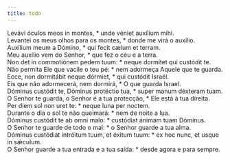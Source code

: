 ```yaml
---
title: todo
---
```

<div class="dropcap text-justify">Levávi óculos meos in montes, * unde véniet auxílium mihi.</div>
<div class="dropcap text-justify">Levantei os meus olhos para os montes, * donde me virá o auxílio.</div>
<div class="text-justify">Auxílium meum a Dómino, * qui fecit cælum et terram.</div>
<div class="text-justify">Meu auxílio vem do Senhor, * que fez o céu e a terra.</div>
<div class="text-justify">Non det in commotiónem pedem tuum: * neque dormítet qui custódit te.</div>
<div class="text-justify">Não permita Ele que vacile o teu pé: * nem adormeça Aquele que te guarda.</div>
<div class="text-justify">Ecce, non dormitábit neque dórmiet, * qui custódit Israël.</div>
<div class="text-justify">Eis que não adormecerá, nem dormirá, * O que guarda Israel.</div>
<div class="text-justify">Dóminus custódit te, Dóminus protéctio tua, * super manum déxteram tuam.</div>
<div class="text-justify">O Senhor te guarda, o Senhor é a tua protecção, * Ele está à tua direita.</div>
<div class="text-justify">Per diem sol non uret te: * neque luna per noctem.</div>
<div class="text-justify">Durante o dia o sol te não queimará: * nem de noite a lua.</div>
<div class="text-justify">Dóminus custódit te ab omni malo: * custódiat ánimam tuam Dóminus.</div>
<div class="text-justify">O Senhor te guarde de todo o mal: * o Senhor guarde a tua alma.</div>
<div class="text-justify">Dóminus custódiat intróitum tuum, et éxitum tuum: * ex hoc nunc, et usque in sǽculum.</div>
<div class="text-justify">O Senhor guarde a tua entrada e a tua saída: * desde agora e para sempre.</div>
